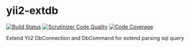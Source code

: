 yii2-extdb
==========

[![Build Status](https://secure.travis-ci.org/intersvyaz/yii2-extdb.png)](http://travis-ci.org/intersvyaz/yii2-extdb)
[![Scrutinizer Code Quality](https://scrutinizer-ci.com/g/intersvyaz/yii2-extdb/badges/quality-score.png?b=master)](https://scrutinizer-ci.com/g/intersvyaz/yii2-extdb/?branch=master)
[![Code Coverage](https://scrutinizer-ci.com/g/intersvyaz/yii2-extdb/badges/coverage.png?b=master)](https://scrutinizer-ci.com/g/intersvyaz/yii2-extdb/?branch=master)

Extend Yii2 DbConnection and DbCommand for extend parsing sql query
